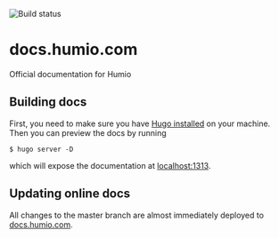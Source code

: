 ![Build status](https://drone.internal.humio.com/api/badges/humio/docs.humio.com/status.svg?branch=master)

# docs.humio.com
Official documentation for Humio

## Building docs
First, you need to make sure you have [Hugo installed](https://gohugo.io/using-humio/quick-start/#step-1-install-hugo) on your machine.
Then you can preview the docs by running
```
$ hugo server -D
```
which will expose the documentation at [localhost:1313](http://localhost:1313).

## Updating online docs
All changes to the master branch are almost immediately deployed to [docs.humio.com](https://docs.humio.com).
